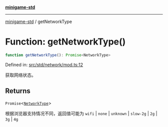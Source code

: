[**minigame-std**](../README.md)

***

[minigame-std](../README.md) / getNetworkType

# Function: getNetworkType()

```ts
function getNetworkType(): Promise<NetworkType>
```

Defined in: [src/std/network/mod.ts:12](https://github.com/JiangJie/minigame-std/blob/ff3594872b1efbdbc13aabe99588385e855b50dc/src/std/network/mod.ts#L12)

获取网络状态。

## Returns

`Promise`\<[`NetworkType`](../type-aliases/NetworkType.md)\>

根据浏览器支持情况不同，返回值可能为 `wifi` | `none` | `unknown` | `slow-2g` | `2g` | `3g` | `4g`
